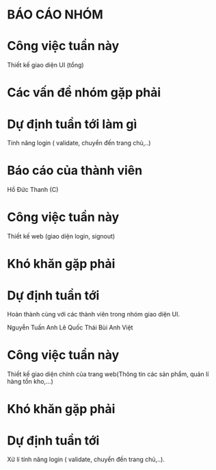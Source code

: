 # BÁO CÁO NHÓM

# Công việc tuần này

Thiết kế giao diện UI (tổng)

# Các vấn đề nhóm gặp phải

# Dự định tuần tới làm gì

Tính năng login ( validate, chuyển đến trang chủ,..)

# Báo cáo của thành viên

Hồ Đức Thanh (C)

# Công việc tuần này

Thiết kế web (giao diện login, signout)

# Khó khăn gặp phải

# Dự định tuần tới

Hoàn thành cùng với các thành viên trong nhóm giao diện UI.

Nguyễn Tuấn Anh
Lê Quốc Thái
Bùi Anh Việt

# Công việc tuần này

Thiết kế giao diện chính của trang web(Thông tin các sản phẩm, quản lí hàng tồn kho,...)

# Khó khăn gặp phải

# Dự định tuần tới

Xử lí tính năng login ( validate, chuyển đến trang chủ,..).
